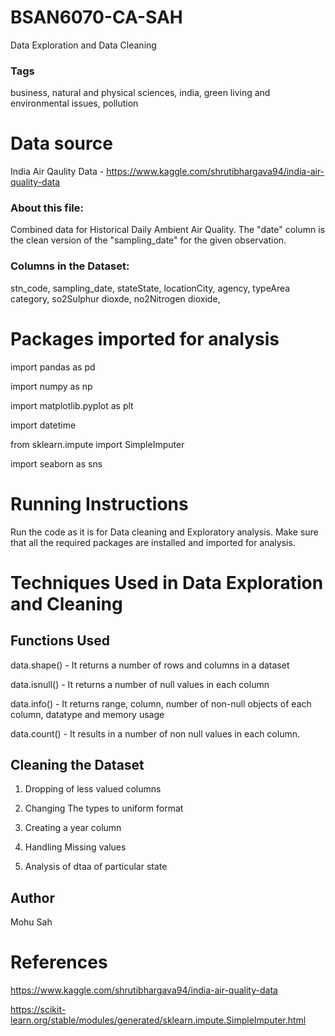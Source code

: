 # BSAN6070-CA-SAH

Data Exploration and Data Cleaning

### Tags

business, 
natural and physical sciences, 
india, 
green living and environmental issues, 
pollution

 # Data source
 
 India Air Qaulity Data - https://www.kaggle.com/shrutibhargava94/india-air-quality-data
 
### About this file: 

Combined data for Historical Daily Ambient Air Quality. 
The "date" column is the clean version of the "sampling_date" for the given observation.

### Columns in the Dataset: 

stn_code,
sampling_date,
stateState,
locationCity,
agency,
typeArea category,
so2Sulphur dioxde,
no2Nitrogen dioxide,

 
# Packages imported for analysis

import pandas as pd

import numpy as np

import matplotlib.pyplot as plt

import datetime

from sklearn.impute import SimpleImputer

import seaborn as sns


# Running Instructions

Run the code as it is for Data cleaning and Exploratory analysis. Make sure that all the required packages are
installed and imported for analysis.

# Techniques Used in Data Exploration and Cleaning

## Functions Used 

data.shape() - It returns a number of rows and columns in a dataset

data.isnull() - It returns a number of null values in each column

data.info() - It returns range, column, number of non-null objects of each column, datatype and memory usage

data.count() - It results in a number of non null values in each column.

## Cleaning the Dataset

1. Dropping of less valued columns

2. Changing The types to uniform format

3. Creating a year column

4. Handling Missing values

5. Analysis of dtaa of particular state



## Author 

Mohu Sah

# References

https://www.kaggle.com/shrutibhargava94/india-air-quality-data

https://scikit-learn.org/stable/modules/generated/sklearn.impute.SimpleImputer.html
